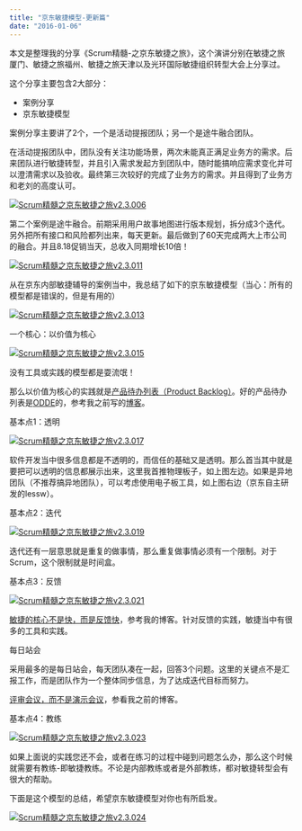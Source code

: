 ```yaml
---
title: "京东敏捷模型-更新篇"
date: "2016-01-06"
---
```


本文是整理我的分享《Scrum精髓-之京东敏捷之旅》，这个演讲分别在敏捷之旅厦门、敏捷之旅福州、敏捷之旅天津以及光环国际敏捷组织转型大会上分享过。

这个分享主要包含2大部分：

- 案例分享
- 京东敏捷模型

案例分享主要讲了2个，一个是活动提报团队；另一个是途牛融合团队。

在活动提报团队中，团队没有关注功能场景，两次未能真正满足业务方的需求。后来团队进行敏捷转型，并且引入需求发起方到团队中，随时能搞响应需求变化并可以澄清需求以及验收。最终第三次较好的完成了业务方的需求。并且得到了业务方和老刘的高度认可。

[![Scrum精髓之京东敏捷之旅v2.3.006](/wp-content/uploads/2016/01/Scrum精髓之京东敏捷之旅v2.3.006-1024x768.jpeg)](/wp-content/uploads/2016/01/Scrum精髓之京东敏捷之旅v2.3.006.jpeg)

第二个案例是途牛融合。前期采用用户故事地图进行版本规划，拆分成3个迭代。另外把所有接口和风险都列出来，每天更新。最后做到了60天完成两大上市公司的融合。并且8.18促销当天，总收入同期增长10倍！

[![Scrum精髓之京东敏捷之旅v2.3.011](/wp-content/uploads/2016/01/Scrum精髓之京东敏捷之旅v2.3.011-1024x768.jpeg)](/wp-content/uploads/2016/01/Scrum精髓之京东敏捷之旅v2.3.011.jpeg)

从在京东内部敏捷辅导的案例当中，我总结了如下的京东敏捷模型（当心：所有的模型都是错误的，但是有用的）

[![Scrum精髓之京东敏捷之旅v2.3.013](/wp-content/uploads/2016/01/Scrum精髓之京东敏捷之旅v2.3.013-1024x768.jpeg)](/wp-content/uploads/2016/01/Scrum精髓之京东敏捷之旅v2.3.013.jpeg)

一个核心：以价值为核心

[![Scrum精髓之京东敏捷之旅v2.3.015](/wp-content/uploads/2016/01/Scrum精髓之京东敏捷之旅v2.3.015-1024x768.jpeg)](/wp-content/uploads/2016/01/Scrum精髓之京东敏捷之旅v2.3.015.jpeg)

没有工具或实践的模型都是耍流氓！

那么以价值为核心的实践就是[产品待办列表（Product Backlog）](http://bobjiang.com/agile-coach/product_backlog_user_story.html)。好的产品待办列表是[ODDE](http://bobjiang.com/agile-coach/user_story_odde_5c.html)的，参考我之前写的[博客](http://bobjiang.com/agile-coach/user_story_odde_5c.html)。

基本点1：透明

[![Scrum精髓之京东敏捷之旅v2.3.017](/wp-content/uploads/2016/01/Scrum精髓之京东敏捷之旅v2.3.017-1024x768.jpeg)](/wp-content/uploads/2016/01/Scrum精髓之京东敏捷之旅v2.3.017.jpeg)

软件开发当中很多信息都是不透明的，而信任的基础又是透明。那么首当其中就是要把可以透明的信息都展示出来，这里我首推物理板子，如上图左边。如果是异地团队（不推荐搞异地团队），可以考虑使用电子板工具，如上图右边（京东自主研发的lessw）。

基本点2：迭代

[![Scrum精髓之京东敏捷之旅v2.3.019](/wp-content/uploads/2016/01/Scrum精髓之京东敏捷之旅v2.3.019-300x225.jpeg)](/wp-content/uploads/2016/01/Scrum精髓之京东敏捷之旅v2.3.019.jpeg)

迭代还有一层意思就是重复的做事情，那么重复做事情必须有一个限制。对于Scrum，这个限制就是时间盒。

基本点3：反馈

[![Scrum精髓之京东敏捷之旅v2.3.021](/wp-content/uploads/2016/01/Scrum精髓之京东敏捷之旅v2.3.021-300x225.jpeg)](/wp-content/uploads/2016/01/Scrum精髓之京东敏捷之旅v2.3.021.jpeg)

[敏捷的核心不是快，而是反馈快](http://bobjiang.com/scrum/essential-scrum/agile-is-not-quick.html)，参考我的博客。针对反馈的实践，敏捷当中有很多的工具和实践。

每日站会

采用最多的是每日站会，每天团队凑在一起，回答3个问题。这里的关键点不是汇报工作，而是团队作为一个整体同步信息，为了达成迭代目标而努力。

[评审会议，而不是演示会议](http://bobjiang.com/translation/sprint-review-not-sprint-demo.html)，参看我之前的博客。

基本点4：教练

[![Scrum精髓之京东敏捷之旅v2.3.023](/wp-content/uploads/2016/01/Scrum精髓之京东敏捷之旅v2.3.023-300x225.jpeg)](/wp-content/uploads/2016/01/Scrum精髓之京东敏捷之旅v2.3.023.jpeg)

如果上面说的实践您还不会，或者在练习的过程中碰到问题怎么办，那么这个时候就需要有教练-即敏捷教练。不论是内部教练或者是外部教练，都对敏捷转型会有很大的帮助。

下面是这个模型的总结，希望京东敏捷模型对你也有所启发。

[![Scrum精髓之京东敏捷之旅v2.3.024](/wp-content/uploads/2016/01/Scrum精髓之京东敏捷之旅v2.3.024-1024x768.jpeg)](/wp-content/uploads/2016/01/Scrum精髓之京东敏捷之旅v2.3.024.jpeg)
